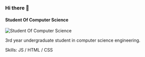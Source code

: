 ### Hi there 👋
#### Student Of Computer Science
![Student Of Computer Science](https://image.shutterstock.com/image-vector/hi-there-inscription-handwritten-lettering-260nw-1798736197.jpg)

3rd year undergraduate student in computer science engineering.

Skills:  JS / HTML / CSS





